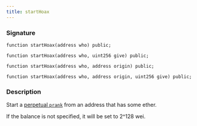 ```yaml
---
title: startHoax
---
```


### Signature

```solidity
function startHoax(address who) public;
```

```solidity
function startHoax(address who, uint256 give) public;
```

```solidity
function startHoax(address who, address origin) public;
```

```solidity
function startHoax(address who, address origin, uint256 give) public;
```

### Description

Start a [perpetual `prank`](../cheatcodes/start-prank) from an address that has some ether.

If the balance is not specified, it will be set to 2^128 wei.
